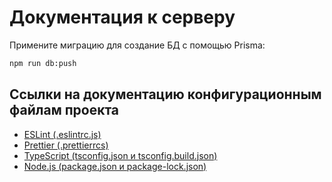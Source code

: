 # Документация к серверу

Примените миграцию для создание БД с помощью Prisma:
```bash
npm run db:push
```

## Ссылки на документацию конфигурационным файлам проекта
* [ESLint (.eslintrc.js)](https://eslint.org/docs/latest/use/configure/)
* [Prettier (.prettierrcs)](https://prettier.io/docs/en/configuration.html)
* [TypeScript (tsconfig.json и tsconfig.build.json)](https://www.typescriptlang.org/tsconfig/)
* [Node.js (package.json и package-lock.json)](https://nodejs.org/api/packages.html#packagejson-and-file-extensions)